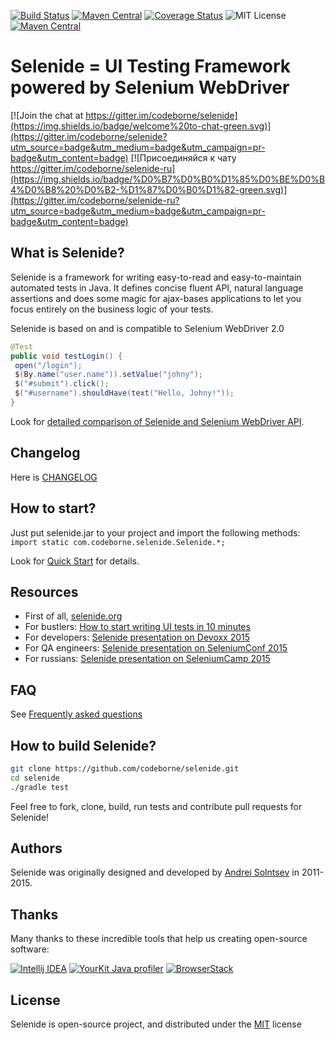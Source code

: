 [![Build Status](https://travis-ci.org/codeborne/selenide.svg?branch=master)](https://travis-ci.org/codeborne/selenide)
[![Maven Central](https://maven-badges.herokuapp.com/maven-central/com.codeborne/selenide/badge.svg)](https://maven-badges.herokuapp.com/maven-central/com.codeborne/selenide)
[![Coverage Status](https://coveralls.io/repos/codeborne/selenide/badge.svg?branch=master&service=github)](https://coveralls.io/github/codeborne/selenide?branch=master)
![MIT License](http://img.shields.io/badge/license-MIT-green.svg)
[![Maven Central](https://maven-badges.herokuapp.com/maven-central/com.codeborne/selenide/badge.svg?style=flat)](https://maven-badges.herokuapp.com/maven-central/com.codeborne/selenide)

# Selenide = UI Testing Framework powered by Selenium WebDriver

[![Join the chat at https://gitter.im/codeborne/selenide](https://img.shields.io/badge/welcome%20to-chat-green.svg)](https://gitter.im/codeborne/selenide?utm_source=badge&utm_medium=badge&utm_campaign=pr-badge&utm_content=badge)
[![Присоединяйся к чату https://gitter.im/codeborne/selenide-ru](https://img.shields.io/badge/%D0%B7%D0%B0%D1%85%D0%BE%D0%B4%D0%B8%20%D0%B2-%D1%87%D0%B0%D1%82-green.svg)](https://gitter.im/codeborne/selenide-ru?utm_source=badge&utm_medium=badge&utm_campaign=pr-badge&utm_content=badge)

## What is Selenide?
Selenide is a framework for writing easy-to-read and easy-to-maintain automated tests in Java.
It defines concise fluent API, natural language assertions and does some magic for ajax-bases applications to let you focus entirely on the business logic of your tests.

Selenide is based on and is compatible to Selenium WebDriver 2.0

```java
@Test
public void testLogin() {
 open("/login");
 $(By.name("user.name")).setValue("johny");
 $("#submit").click();
 $("#username").shouldHave(text("Hello, Johny!"));
}
```

Look for [detailed comparison of Selenide and Selenium WebDriver API](https://github.com/codeborne/selenide/wiki/Selenide-vs-Selenium).

## Changelog
Here is [CHANGELOG](https://github.com/codeborne/selenide/blob/master/CHANGELOG)


## How to start?
Just put selenide.jar to your project and import the following methods: `import static com.codeborne.selenide.Selenide.*;`

Look for [Quick Start](https://github.com/codeborne/selenide/wiki/Quick-Start) for details.


## Resources
* First of all, [selenide.org](http://selenide.org)
* For bustlers: [How to start writing UI tests in 10 minutes](http://selenide.org/2014/10/01/how-to-start-writing-ui-tests/)
* For developers: [Selenide presentation on Devoxx 2015](http://selenide.org/2015/11/13/selenide-on-devoxx/)
* For QA engineers: [Selenide presentation on SeleniumConf 2015](http://selenide.org/2015/09/23/selenide-on-seleniumconf/)
* For russians: [Selenide presentation on SeleniumCamp 2015](http://seleniumcamp.com/materials/good-short-test/)

## FAQ
See [Frequently asked questions](http://selenide.org/faq.html)

## How to build Selenide?

```bash
git clone https://github.com/codeborne/selenide.git
cd selenide
./gradle test
```

Feel free to fork, clone, build, run tests and contribute pull requests for Selenide!

## Authors

Selenide was originally designed and developed by [Andrei Solntsev](http://asolntsev.github.io/) in 2011-2015.

## Thanks

Many thanks to these incredible tools that help us creating open-source software:

[![Intellij IDEA](https://cloud.google.com/tools/images/icon_IntelliJIDEA.png)](http://www.jetbrains.com/idea) [![YourKit Java profiler](http://selenide.org/images/yourkit.png)](https://www.yourkit.com/features/)
 [![BrowserStack](https://www.browserstack.com/images/mail/browserstack-logo-footer.png)](https://www.browserstack.com)

## License
Selenide is open-source project, and distributed under the [MIT](http://choosealicense.com/licenses/mit/) license
